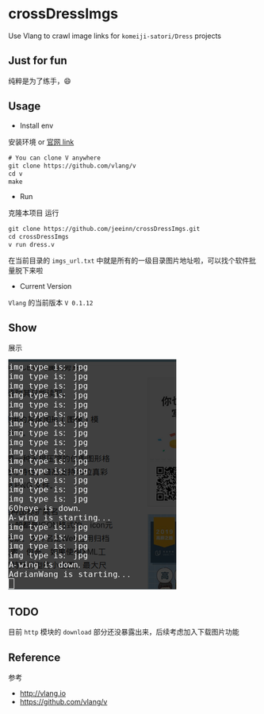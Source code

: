 # crossDressImgs
Use Vlang to crawl image links for `komeiji-satori/Dress` projects

## Just for fun
纯粹是为了练手，😄

## Usage

* Install env

安装环境 or [官网 link](https://github.com/vlang/v)
```vlang
# You can clone V anywhere
git clone https://github.com/vlang/v
cd v
make
```

* Run 

克隆本项目 运行
```vlang
git clone https://github.com/jeeinn/crossDressImgs.git
cd crossDressImgs
v run dress.v
```

在当前目录的 `imgs_url.txt` 中就是所有的一级目录图片地址啦，可以找个软件批量脱下来啦

* Current Version

`Vlang` 的当前版本 `V 0.1.12`

## Show
展示

![工作中的图片](https://raw.githubusercontent.com/jeeinn/crossDressImgs/master/valng_working_craw_pic_20190709185053.png)

## TODO
目前 `http` 模块的 `download` 部分还没暴露出来，后续考虑加入下载图片功能

## Reference

参考
* http://vlang.io
* https://github.com/vlang/v


